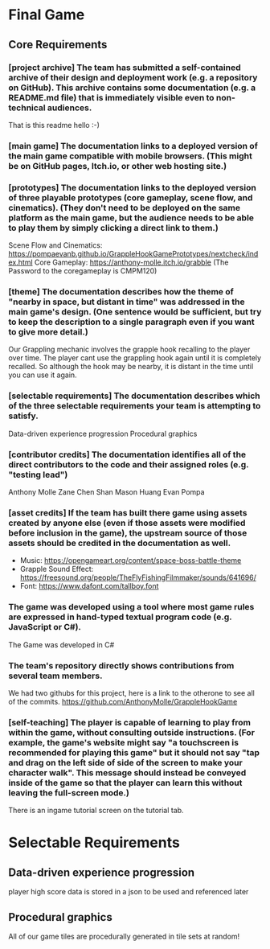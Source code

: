# Final Game
## Core Requirements
### [project archive] The team has submitted a self-contained archive of their design and deployment work (e.g. a repository on GitHub). This archive contains some documentation (e.g. a README.md file) that is immediately visible even to non-technical audiences.
That is this readme hello :-)

### [main game] The documentation links to a deployed version of the main game compatible with mobile browsers. (This might be on GitHub pages, Itch.io, or other web hosting site.)


### [prototypes] The documentation links to the deployed version of three playable prototypes (core gameplay, scene flow, and cinematics). (They don't need to be deployed on the same platform as the main game, but the audience needs to be able to play them by simply clicking a direct link to them.)
Scene Flow and Cinematics: https://pompaevanb.github.io/GrappleHookGamePrototypes/nextcheck/index.html
Core Gameplay: https://anthony-molle.itch.io/grabble
(The Password to the coregameplay is CMPM120)


### [theme] The documentation describes how the theme of "nearby in space, but distant in time" was addressed in the main game's design. (One sentence would be sufficient, but try to keep the description to a single paragraph even if you want to give more detail.)
Our Grappling mechanic involves the grapple hook recalling to the player over time. The player cant use the grappling hook again until it is completely recalled. So although the hook may be nearby, it is distant in the time until you can use it again. 

### [selectable requirements] The documentation describes which of the three selectable requirements your team is attempting to satisfy.
Data-driven experience progression
Procedural graphics

### [contributor credits] The documentation identifies all of the direct contributors to the code and their assigned roles (e.g. "testing lead")
Anthony Molle
Zane Chen Shan
Mason Huang
Evan Pompa

### [asset credits] If the team has built there game using assets created by anyone else (even if those assets were modified before inclusion in the game), the upstream source of those assets should be credited in the documentation as well.
- Music: https://opengameart.org/content/space-boss-battle-theme
- Grapple Sound Effect: https://freesound.org/people/TheFlyFishingFilmmaker/sounds/641696/
- Font: https://www.dafont.com/tallboy.font


### The game was developed using a tool where most game rules are expressed in hand-typed textual program code (e.g. JavaScript or C#).
The Game was developed in C#

### The team's repository directly shows contributions from several team members.
We had two githubs for this project, here is a link to the otherone to see all of the commits. https://github.com/AnthonyMolle/GrappleHookGame

### [self-teaching] The player is capable of learning to play from within the game, without consulting outside instructions. (For example, the game's website might say "a touchscreen is recommended for playing this game" but it should not say "tap and drag on the left side of side of the screen to make your character walk". This message should instead be conveyed inside of the game so that the player can learn this without leaving the full-screen mode.)
There is an ingame tutorial screen on the tutorial tab.

# Selectable Requirements
## Data-driven experience progression
player high score data is stored in a json to be used and referenced later
## Procedural graphics
All of our game tiles are procedurally generated in tile sets at random!

